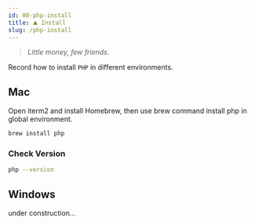 ```yaml
---
id: 00-php-install
title: ⛰️ Install
slug: /php-install
---
```


> _Little money, few friends._

Record how to install `PHP` in different environments.

## Mac

Open iterm2 and install Homebrew, then use brew command install php in global environment.

```bash
brew install php
```

### Check Version

```bash
php --version
```

## Windows

under construction...
